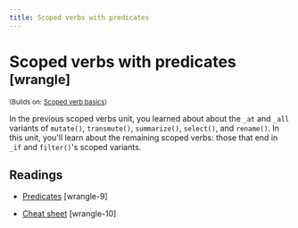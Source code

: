 ```yaml
---
title: Scoped verbs with predicates
---
```


<!-- Generated automatically from manip-scoped-2.yml. Do not edit by hand -->

# Scoped verbs with predicates <small class='wrangle'>[wrangle]</small>
<small>(Builds on: [Scoped verb basics](manip-scoped.md))</small>

In the previous scoped verbs unit, you learned about about the `_at` and `_all` 
variants of `mutate()`, `transmute()`, `summarize()`, `select()`, and `rename()`.
In this unit, you'll learn about the remaining scoped verbs: those that end in
`_if` and `filter()`'s scoped variants.

## Readings

  * [Predicates](https://dcl-wrangle.stanford.edu/scoped-predicate.html) [wrangle-9]

  * [Cheat sheet](https://dcl-wrangle.stanford.edu/scoped-cheat-sheet.html) [wrangle-10]


